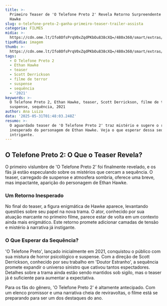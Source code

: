 ```yaml
---
title: >-
  Primeiro Teaser de 'O Telefone Preto 2' Revela Retorno Surpreendente de Ethan
  Hawke
slug: o-telefone-preto-2-ganha-primeiro-teaser-trailer-assista
categoria: FILMES
midia: >-
  https://cdn.ome.lt/Ifo8OfsPrqV0xZqdPKbOu838cXQ=/480x360/smart/extras/conteudos/sem_titulo34.png
tipoMidia: imagem
thumb: >-
  https://cdn.ome.lt/Ifo8OfsPrqV0xZqdPKbOu838cXQ=/480x360/smart/extras/conteudos/sem_titulo34.png
tags:
  - O Telefone Preto 2
  - Ethan Hawke
  - teaser
  - Scott Derrickson
  - filme de terror
  - suspense
  - sequência
  - '2021'
keywords: >-
  O Telefone Preto 2, Ethan Hawke, teaser, Scott Derrickson, filme de terror,
  suspense, sequência, 2021
author: Ana Luiza
data: '2025-05-31T01:48:03.248Z'
resumo: >-
  O aguardado teaser de 'O Telefone Preto 2' traz mistério e sugere o retorno
  inesperado do personagem de Ethan Hawke. Veja o que esperar dessa sequência
  intrigante.
---
```


## O Telefone Preto 2: O Que o Teaser Revela?

O primeiro vislumbre de 'O Telefone Preto 2' foi finalmente revelado, e os fãs já estão especulando sobre os mistérios que cercam a sequência. O teaser, carregado de suspense e atmosfera sombria, oferece uma breve, mas impactante, aparição do personagem de Ethan Hawke.

### Um Retorno Inesperado

No final do teaser, a figura enigmática de Hawke aparece, levantando questões sobre seu papel na nova trama. O ator, conhecido por sua atuação marcante no primeiro filme, parece estar de volta em um contexto ainda mais enigmático. Este retorno promete adicionar camadas de tensão e mistério à narrativa já instigante.

### O Que Esperar da Sequência?

'O Telefone Preto', lançado inicialmente em 2021, conquistou o público com sua mistura de horror psicológico e suspense. Com a direção de Scott Derrickson, conhecido por seu trabalho em 'Doutor Estranho', a sequência promete expandir o universo sinistro que cativou tantos espectadores. Detalhes sobre a trama ainda estão sendo mantidos sob sigilo, mas o teaser já é suficiente para aumentar a expectativa.

Para os fãs do gênero, 'O Telefone Preto 2' é altamente antecipado. Com um elenco promissor e uma narrativa cheia de reviravoltas, o filme está se preparando para ser um dos destaques do ano.
